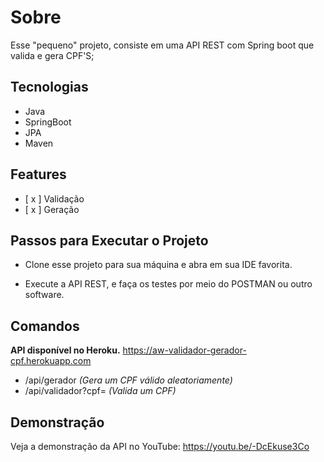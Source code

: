 #  Sobre

Esse "pequeno" projeto, consiste em uma  API REST com Spring boot que valida e gera CPF'S;

## Tecnologias
 -  Java
 - SpringBoot
 - JPA
 - Maven

## Features

 - [ x ] Validação
 - [ x ] Geração

## Passos para Executar o Projeto


 - Clone esse projeto para sua máquina e abra em sua IDE favorita.

 - Execute a API REST, e faça os testes por meio do POSTMAN ou outro software.
  ## Comandos
 **API disponível no Heroku.**
 https://aw-validador-gerador-cpf.herokuapp.com
 
 - /api/gerador  *(Gera um CPF válido aleatoriamente)*
 - /api/validador?cpf= *(Valida um CPF)*

## Demonstração

Veja a demonstração da API no YouTube: https://youtu.be/-DcEkuse3Co


